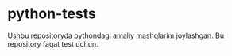 # python-tests
Ushbu repositoryda pythondagi amaliy mashqlarim joylashgan.
Bu repository faqat test uchun.
